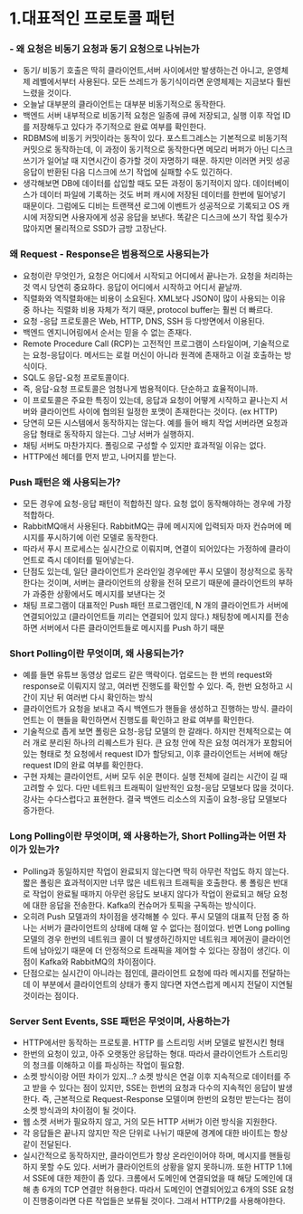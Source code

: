# 1.대표적인 프로토콜 패턴

### - 왜 요청은 비동기 요청과 동기 요청으로 나뉘는가

* 동기/ 비동기 호출은 딱히 클라이언트,서버 사이에서만 발생하는건 아니고, 운영체제 레벨에서부터 사용된다. 모든 쓰레드가 동기식이라면 운영체제는 지금보다 훨씬 느렸을 것이다.
* 오늘날 대부분의 클라이언트는 대부분 비동기적으로 동작한다.
* 백엔드 서버 내부적으로 비동기적 요청은 일종에 큐에 저장되고, 실행 이후 작업 ID를 저장해두고 있다가 주기적으로 완료 여부를 확인한다.
* RDBMS에 비동기 커밋이라는 동작이 있다. 포스트그레스는 기본적으로 비동기적 커밋으로 동작하는데, 이 과정이 동기적으로 동작한다면 메모리 버퍼가 아닌 디스크 쓰기가 일어날 때 지연시간이 증가할 것이 자명하기 때문. 하지만 이러면 커밋 성공 응답이 반환된 다음 디스크에 쓰기 작업에 실패할 수도 있긴하다.
* 생각해보면 DB에 데이터를 삽입할 때도 모든 과정이 동기적이지 않다. 데이터베이스가 데이터 파일에 기록하는 것도 버퍼 캐시에 저장된 데이터를 한번에 밀어넣기 때문이다. 그럼에도 디비는 트랜잭션 로그에 이벤트가 성공적으로 기록되고 OS 캐시에 저장되면 사용자에게 성공 응답을 보낸다. 똑같은 디스크에 쓰기 작업 횟수가 많아지면 물리적으로 SSD가 금방 고장난다.

### 왜 Request - Response은 범용적으로 사용되는가

* 요청이란 무엇인가, 요청은 어디에서 시작되고 어디에서 끝나는가. 요청을 처리하는 것 역시 당연히 중요하다. 응답이 어디에서 시작하고 어디서 끝날까.
* 직렬화와 역직렬화애는 비용이 소요된다. XML보다 JSON이 많이 사용되는 이유 중 하나는 직렬화 비용 자체가 적기 때문, protocol buffer는 훨씬 더 빠르다.
* 요청 -응답 프로토콜은 Web, HTTP, DNS, SSH 등 다방면에서 이용된다.
* 백엔드 엔지니어링에서 순서는 믿을 수 없는 존재다.
* Remote Procedure Call (RCP)는 고전적인 프로그램이 스타일이며, 기술적으로는 요청-응답이다. 메서드는 로컬 머신이 아니라 원격에 존재하고 이걸 호출하는 방식이다.
* SQL도 응답-요청 프로토콜이다.
* 즉, 응답-요청 프로토콜은 엄청나게 범용적이다. 단순하고 효율적이니까.
* 이 프로토콜은 주요한 특징이 있는데, 응답과 요청이 어떻게 시작하고 끝나는지 서버와 클라이언트 사이에 협의된 일정한 포맷이 존재한다는 것이다. (ex HTTP)
* 당연히 모든 시스템에서 동작하지는 않는다. 예를 들어 배치 작업 서버라면 요청과 응답 형태로 동작하지 않는다. 그냥 서버가 실행하지.
* 채팅 서버도 마찬가지다. 폴링으로 구성할 수 있지만 효과적일 이유는 없다.
* HTTP에선 헤더를 먼저 받고, 나머지를 받는다.

### Push 패턴은 왜 사용되는가?

* 모든 경우에 요청-응답 패턴이 적합하진 않다. 요청 없이 동작해야하는 경우에 가장 적합하다.
* RabbitMQ애서 사용된다. RabbitMQ는 큐에 메시지에 입력되자 마자 컨슈머에 메시지를 푸시하기에 이런 모델로 동작한다.
* 따라서 푸시 프로세스는 실시간으로 이뤄지며, 연결이 되어있다는 가정하에 클라이언트로 즉시 데이터를 밀어넣는다.
* 단점도 있는데, 일단 클라이언트가 온라인일 경우에만 푸시 모델이 정상적으로 동작한다는 것이며, 서버는 클라이언트의 상황을 전혀 모르기 때문에 클라이언트의 부하가 과중한 상황에서도 메시지를 보낸다는 것
* 채팅 프로그램이 대표적인 Push 패턴 프로그램인데, N 개의 클라이언트가 서버에 연결되어있고 (클라이언트들 끼리는 연결되어 있지 않다.) 채팅창에 메시지를 전송하면 서버에서 다른 클라이언트들로 메시지를 Push 하기 때문

### Short Polling이란 무엇이며, 왜 사용되는가?

* 예를 들면 유튜브 동영상 업로드 같은 맥락이다. 업로드는 한 번의 request와 response로 이뤄지지 않고, 여러번 진행도를 확인할 수 있다. 즉, 한번 요청하고 시간이 지난 뒤 여러번 다시 확인하는 방식
* 클라이언트가 요청을 보내고 즉시 백엔드가 핸들을 생성하고 진행하는 방식. 클라이언트는 이 핸들을 확인하면서 진행도를 확인하고 완료 여부를 확인한다.
* 기술적으로 좁게 보면 폴링은 요청-응답 모델의 한 갈래다. 하지만 전체적으로는 여러 개로 분리된 하나의 리퀘스트가 된다. 큰 요청 안에 작은 요청 여러개가 포함되어 있는 형태로 첫 요청에서 request ID가 할당되고, 이후 클라이언트는 서버에 해당 request ID의 완료 여부를 확인한다.
* 구현 자체는 클라이언트, 서버 모두 쉬운 편이다. 실행 전체에 걸리는 시간이 길 때 고려할 수 있다. 다만 네트워크 트래픽이 일반적인 요청-응답 모델보다 많을 것이다. 강사는 수다스럽다고 표현한다. 결국 백엔드 리소스의 지출이 요청-응답 모델보다 증가한다.

### Long Polling이란 무엇이며, 왜 사용하는가, Short Polling과는 어떤 차이가 있는가?

* Polling과 동일하지만 작업이 완료되지 않는다면 딱히 아무런 작업도 하지 않는다. 짧은 폴링은 효과적이지만 너무 많은 네트워크 트래픽을 호출한다. 롱 폴링은 반대로 작업이 완료될 때까지 아무런 응답도 보내지 않다가 작업이 완료되고 해당 요청에 대한 응답을 전송한다. Kafka의 컨슈머가 토픽을 구독하는 방식이다.
* 오히려 Push 모델과의 차이점을 생각해볼 수 있다. 푸시 모델의 대표적 단점 중 하나는 서버가 클라이언트의 상태에 대해 알 수 없다는 점이었다. 반면 Long polling 모델의 경우 한번의 네트워크 콜이 더 발생하긴하지만 네트워크 제어권이 클라이언트에 남아있기 때문에 더 안정적으로 트래픽을 제어할 수 있다는 장점이 생긴다. 이 점이 Kafka와 RabbitMQ의 차이점이다.
* 단점으로는 실시간이 아니라는 점인데, 클라이언트 요청에 따라 메시지를 전달하는데 이 부분에서 클라이언트의 상태가 좋지 않다면 자연스럽게 메시지 전달이 지연될 것이라는 점이다.

### Server Sent Events, SSE 패턴은 무엇이며, 사용하는가

* HTTP에서만 동작하는 프로토콜. HTTP 를 스트리밍 서버 모델로 발전시킨 형태
* 한번의 요청이 있고, 아주 오랫동안 응답하는 형대. 따라서 클라이언트가 스트리밍의 청크를 이해하고 이를 파싱하는 작업이 필요함.
* 소켓 방식이랑 어떤 차이가 있지…? 소켓 방식은 연걸 이후 지속적으로 데이터를 주고 받을 수 있다는 점이 있지만, SSE는 한번의 요청과 다수의 지속적인 응답이 발생한다. 즉, 근본적으로 Request-Response 모델이며 한번의 요청만 받는다는 점이 소켓 방식과의 차이점이 될 것이다.
* 웹 소켓 서버가 필요하지 않고, 거의 모든 HTTP 서버가 이런 방식을 지원한다.
* 각 응답들은 끝나지 않지만 작은 단위로 나뉘기 때문에 경계에 대한 바이트는 항상 같이 전달된다.
* 실시간적으로 동작하지만, 클라이언트가 항상 온라인이어야 하며, 메시지를 핸들링하지 못할 수도 있다. 서버가 클라이언트의 상황을 알지 못하니까. 또한 HTTP 1.1에서 SSE에 대한 제한이 좀 있다. 크롬에서 도메인에 연결되었을 때 해당 도메인에 대해 총 6개의 TCP 연결만 허용한다. 따라서 도메인이 연결되어있고 6개의 SSE 요청이 진행중이라면 다른 작업들은 보류될 것이다. 그래서 HTTP/2를 사용해야한다.

